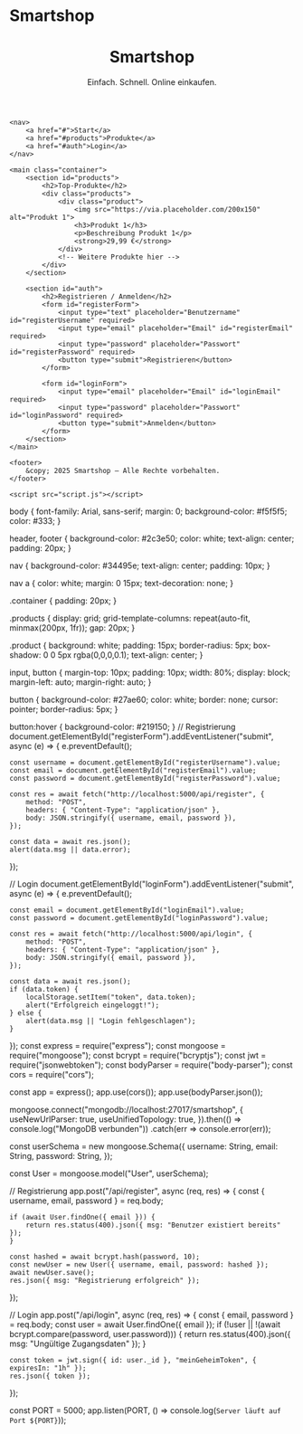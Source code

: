 # Smartshop 
<!DOCTYPE html>
<html lang="de">
<head>
    <meta charset="UTF-8">
    <meta name="viewport" content="width=device-width, initial-scale=1.0">
    <title>Smartshop – Dein Webshop</title>
    <link rel="stylesheet" href="styles.css">
</head>
<body>
    <header>
        <h1>Smartshop</h1>
        <p>Einfach. Schnell. Online einkaufen.</p>
    </header>

    <nav>
        <a href="#">Start</a>
        <a href="#products">Produkte</a>
        <a href="#auth">Login</a>
    </nav>

    <main class="container">
        <section id="products">
            <h2>Top-Produkte</h2>
            <div class="products">
                <div class="product">
                    <img src="https://via.placeholder.com/200x150" alt="Produkt 1">
                    <h3>Produkt 1</h3>
                    <p>Beschreibung Produkt 1</p>
                    <strong>29,99 €</strong>
                </div>
                <!-- Weitere Produkte hier -->
            </div>
        </section>

        <section id="auth">
            <h2>Registrieren / Anmelden</h2>
            <form id="registerForm">
                <input type="text" placeholder="Benutzername" id="registerUsername" required>
                <input type="email" placeholder="Email" id="registerEmail" required>
                <input type="password" placeholder="Passwort" id="registerPassword" required>
                <button type="submit">Registrieren</button>
            </form>

            <form id="loginForm">
                <input type="email" placeholder="Email" id="loginEmail" required>
                <input type="password" placeholder="Passwort" id="loginPassword" required>
                <button type="submit">Anmelden</button>
            </form>
        </section>
    </main>

    <footer>
        &copy; 2025 Smartshop – Alle Rechte vorbehalten.
    </footer>

    <script src="script.js"></script>
</body>
</html>
body {
    font-family: Arial, sans-serif;
    margin: 0;
    background-color: #f5f5f5;
    color: #333;
}

header, footer {
    background-color: #2c3e50;
    color: white;
    text-align: center;
    padding: 20px;
}

nav {
    background-color: #34495e;
    text-align: center;
    padding: 10px;
}

nav a {
    color: white;
    margin: 0 15px;
    text-decoration: none;
}

.container {
    padding: 20px;
}

.products {
    display: grid;
    grid-template-columns: repeat(auto-fit, minmax(200px, 1fr));
    gap: 20px;
}

.product {
    background: white;
    padding: 15px;
    border-radius: 5px;
    box-shadow: 0 0 5px rgba(0,0,0,0.1);
    text-align: center;
}

input, button {
    margin-top: 10px;
    padding: 10px;
    width: 80%;
    display: block;
    margin-left: auto;
    margin-right: auto;
}

button {
    background-color: #27ae60;
    color: white;
    border: none;
    cursor: pointer;
    border-radius: 5px;
}

button:hover {
    background-color: #219150;
}
// Registrierung
document.getElementById("registerForm").addEventListener("submit", async (e) => {
    e.preventDefault();

    const username = document.getElementById("registerUsername").value;
    const email = document.getElementById("registerEmail").value;
    const password = document.getElementById("registerPassword").value;

    const res = await fetch("http://localhost:5000/api/register", {
        method: "POST",
        headers: { "Content-Type": "application/json" },
        body: JSON.stringify({ username, email, password }),
    });

    const data = await res.json();
    alert(data.msg || data.error);
});

// Login
document.getElementById("loginForm").addEventListener("submit", async (e) => {
    e.preventDefault();

    const email = document.getElementById("loginEmail").value;
    const password = document.getElementById("loginPassword").value;

    const res = await fetch("http://localhost:5000/api/login", {
        method: "POST",
        headers: { "Content-Type": "application/json" },
        body: JSON.stringify({ email, password }),
    });

    const data = await res.json();
    if (data.token) {
        localStorage.setItem("token", data.token);
        alert("Erfolgreich eingeloggt!");
    } else {
        alert(data.msg || "Login fehlgeschlagen");
    }
});
const express = require("express");
const mongoose = require("mongoose");
const bcrypt = require("bcryptjs");
const jwt = require("jsonwebtoken");
const bodyParser = require("body-parser");
const cors = require("cors");

const app = express();
app.use(cors());
app.use(bodyParser.json());

mongoose.connect("mongodb://localhost:27017/smartshop", {
    useNewUrlParser: true,
    useUnifiedTopology: true,
}).then(() => console.log("MongoDB verbunden"))
  .catch(err => console.error(err));

const userSchema = new mongoose.Schema({
    username: String,
    email: String,
    password: String,
});

const User = mongoose.model("User", userSchema);

// Registrierung
app.post("/api/register", async (req, res) => {
    const { username, email, password } = req.body;

    if (await User.findOne({ email })) {
        return res.status(400).json({ msg: "Benutzer existiert bereits" });
    }

    const hashed = await bcrypt.hash(password, 10);
    const newUser = new User({ username, email, password: hashed });
    await newUser.save();
    res.json({ msg: "Registrierung erfolgreich" });
});

// Login
app.post("/api/login", async (req, res) => {
    const { email, password } = req.body;
    const user = await User.findOne({ email });
    if (!user || !(await bcrypt.compare(password, user.password))) {
        return res.status(400).json({ msg: "Ungültige Zugangsdaten" });
    }

    const token = jwt.sign({ id: user._id }, "meinGeheimToken", { expiresIn: "1h" });
    res.json({ token });
});

const PORT = 5000;
app.listen(PORT, () => console.log(`Server läuft auf Port ${PORT}`));
